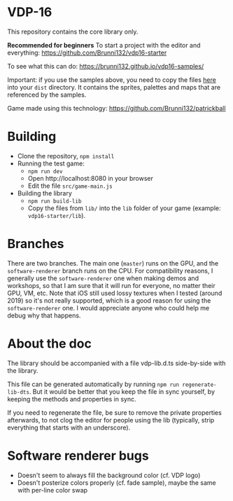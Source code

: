 # VDP-16
This repository contains the core library only.

**Recommended for beginners** To start a project with the editor and everything: https://github.com/Brunni132/vdp16-starter

To see what this can do: https://brunni132.github.io/vdp16-samples/

Important: if you use the samples above, you need to copy the files [here](https://github.com/Brunni132/vdp16-samples/tree/gh-pages/build) into your `dist` directory. It contains the sprites, palettes and maps that are referenced by the samples.

Game made using this technology: https://github.com/Brunni132/patrickball

# Building
* Clone the repository, `npm install`
* Running the test game:
    * `npm run dev`
    * Open http://localhost:8080 in your browser
    * Edit the file `src/game-main.js`
* Building the library
    * `npm run build-lib`
    * Copy the files from `lib/` into the `lib` folder of your game (example: `vdp16-starter/lib`).


# Branches
There are two branches. The main one (`master`) runs on the GPU, and the `software-renderer` branch runs on the CPU. For compatibility reasons, I generally use the `software-renderer` one when making demos and workshops, so that I am sure that it will run for everyone, no matter their GPU, VM, etc. Note that iOS still used lossy textures when I tested (around 2019) so it's not really supported, which is a good reason for using the `software-renderer` one. I would appreciate anyone who could help me debug why that happens.


# About the doc
The library should be accompanied with a file vdp-lib.d.ts side-by-side with the library.

This file can be generated automatically by running `npm run regenerate-lib-dts`. But it would be
better that you keep the file in sync yourself, by keeping the methods and properties in sync.

If you need to regenerate the file, be sure to remove the private properties afterwards, to not clog
the editor for people using the lib (typically, strip everything that starts with an underscore).

# Software renderer bugs
* Doesn't seem to always fill the background color (cf. VDP logo)
* Doesn't posterize colors properly (cf. fade sample), maybe the same with per-line color swap

